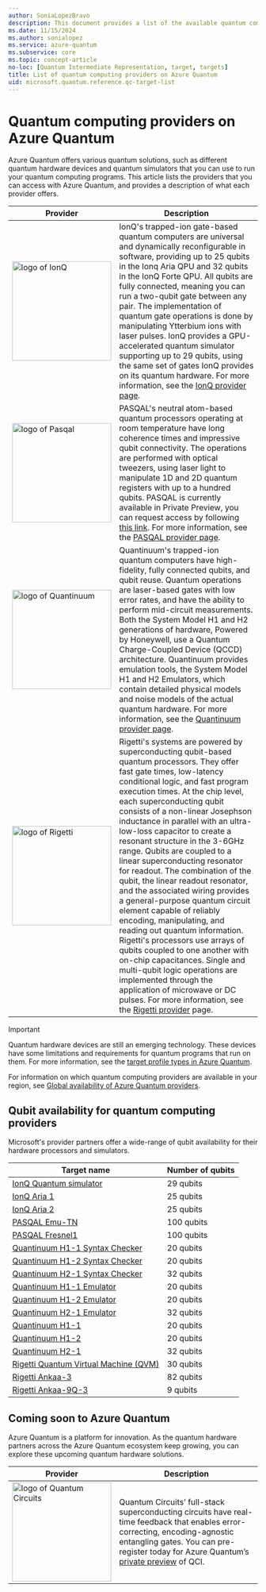 ```yaml
---
author: SoniaLopezBravo
description: This document provides a list of the available quantum computing providers on Azure Quantum.
ms.date: 11/15/2024
ms.author: sonialopez
ms.service: azure-quantum
ms.subservice: core
ms.topic: concept-article
no-loc: [Quantum Intermediate Representation, target, targets]
title: List of quantum computing providers on Azure Quantum
uid: microsoft.quantum.reference.qc-target-list
---
```


# Quantum computing providers on Azure Quantum

Azure Quantum offers various quantum solutions, such as different quantum hardware devices and quantum simulators that you can use to run your quantum computing programs. This article lists the providers that you can access with Azure Quantum, and provides a description of what each provider offers.

| Provider | Description |
|---|---|
|<img src="~/media/logo-ionq2.png" alt="logo of IonQ" title="logo of IonQ" width="200" height="200"/>|IonQ's trapped-ion gate-based quantum computers are universal and dynamically reconfigurable in software, providing up to 25 qubits in the Ionq Aria QPU and 32 qubits in the IonQ Forte QPU. All qubits are fully connected, meaning you can run a two-qubit gate between any pair. The implementation of quantum gate operations is done by manipulating Ytterbium ions with laser pulses. IonQ provides a GPU-accelerated quantum simulator supporting up to 29 qubits, using the same set of gates IonQ provides on its quantum hardware. For more information, see the [IonQ provider page](xref:microsoft.quantum.providers.ionq).|
|<img src="~/media/logo-pasqal.png" alt="logo of Pasqal" title="logo of Pasqal" width="200" height="200"/>|PASQAL's neutral atom-based quantum processors operating at room temperature have long coherence times and impressive qubit connectivity. The operations are performed with optical tweezers, using laser light to manipulate 1D and 2D quantum registers with up to a hundred qubits. PASQAL is currently available in Private Preview, you can request access by following [this link](https://aka.ms/AQ/PrivatePreviewRequest). For more information, see the [PASQAL provider page](xref:microsoft.quantum.providers.pasqal).|
|<img src="~/media/logo-quantinuum.svg" alt="logo of Quantinuum" title="logo of Quantinuum" width="200" height="200"/>| Quantinuum's trapped-ion quantum computers have high-fidelity, fully connected qubits, and qubit reuse. Quantum operations are laser-based gates with low error rates, and have the ability to perform mid-circuit measurements. Both the System Model H1 and H2 generations of hardware, Powered by Honeywell, use a Quantum Charge-Coupled Device (QCCD) architecture. Quantinuum provides emulation tools, the System Model H1 and H2 Emulators, which contain detailed physical models and noise models of the actual quantum hardware. For more information, see the [Quantinuum provider page](xref:microsoft.quantum.providers.quantinuum). |
|<img src="~/media/logo-rigetti.png" alt="logo of Rigetti" title="logo of Rigetti" width="200" height="200"/> | Rigetti's systems are powered by superconducting qubit-based quantum processors. They offer fast gate times, low-latency conditional logic, and fast program execution times. At the chip level, each superconducting qubit consists of a non-linear Josephson inductance in parallel with an ultra-low-loss capacitor to create a resonant structure in the 3-6GHz range. Qubits are coupled to a linear superconducting resonator for readout. The combination of the qubit, the linear readout resonator, and the associated wiring provides a general-purpose quantum circuit element capable of reliably encoding, manipulating, and reading out quantum information. Rigetti's processors use arrays of qubits coupled to one another with on-chip capacitances. Single and multi-qubit logic operations are implemented through the application of microwave or DC pulses.  For more information, see the [Rigetti provider](xref:microsoft.quantum.providers.rigetti) page.|


> [!IMPORTANT]
> Quantum hardware devices are still an emerging technology. These devices have some limitations and requirements for quantum programs that run on them. For more information, see the [target profile types in Azure Quantum](xref:microsoft.quantum.target-profiles). 

For information on which quantum computing providers are available in your region, see [Global availability of Azure Quantum providers](xref:microsoft.quantum.provider-availability).

## Qubit availability for quantum computing providers

Microsoft's provider partners offer a wide-range of qubit availability for their hardware processors and simulators. 

|Target name |	Number of qubits|
|---|---|
|[IonQ Quantum simulator](xref:microsoft.quantum.providers.ionq#quantum-simulator)	|29 qubits|	
|[IonQ Aria 1](xref:microsoft.quantum.providers.ionq#ionq-aria-quantum-computer) |25 qubits	|
|[IonQ Aria 2](xref:microsoft.quantum.providers.ionq#ionq-aria-quantum-computer) |25 qubits	|
|[PASQAL Emu-TN](xref:microsoft.quantum.providers.pasqal#emulator)|100 qubits|
|[PASQAL Fresnel1](xref:microsoft.quantum.providers.pasqal#fresnel1)|100 qubits|
|[Quantinuum H1-1 Syntax Checker](xref:microsoft.quantum.providers.quantinuum#syntax-checkers) |20 qubits| 
|[Quantinuum H1-2 Syntax Checker](xref:microsoft.quantum.providers.quantinuum#syntax-checkers) |20 qubits|
|[Quantinuum H2-1 Syntax Checker](xref:microsoft.quantum.providers.quantinuum#syntax-checkers) |32 qubits|
|[Quantinuum H1-1 Emulator](xref:microsoft.quantum.providers.quantinuum#system-model-h1-emulators) | 20 qubits| 
|[Quantinuum H1-2 Emulator](xref:microsoft.quantum.providers.quantinuum#system-model-h1-emulators)| 20 qubits|
|[Quantinuum H2-1 Emulator](xref:microsoft.quantum.providers.quantinuum#system-model-h2-emulator)| 32 qubits|
|[Quantinuum H1-1](xref:microsoft.quantum.providers.quantinuum#system-model-h1)|20 qubits|
|[Quantinuum H1-2](xref:microsoft.quantum.providers.quantinuum#system-model-h1)| 20 qubits|
|[Quantinuum H2-1](xref:microsoft.quantum.providers.quantinuum#system-model-h2)| 32 qubits|
|[Rigetti Quantum Virtual Machine (QVM)](xref:microsoft.quantum.providers.rigetti#simulators) |30 qubits|
|[Rigetti Ankaa-3](xref:microsoft.quantum.providers.rigetti#ankaa-3) |82 qubits|
|[Rigetti Ankaa-9Q-3](xref:microsoft.quantum.providers.rigetti#ankaa-9q-3) |9 qubits|


## Coming soon to Azure Quantum

Azure Quantum is a platform for innovation. As the quantum hardware partners across the Azure Quantum ecosystem keep growing, you can explore these upcoming quantum hardware solutions.

| Provider | Description  |
|---|---|
|<img src="~/media/logo-qci.png" alt="logo of Quantum Circuits" title="logo of Quantum Circuits" width="200" height="200"/>| Quantum Circuits’ full-stack superconducting circuits have real-time feedback that enables error-correcting, encoding-agnostic entangling gates. You can pre-register today for Azure Quantum’s [private preview](https://customervoice.microsoft.com/Pages/ResponsePage.aspx?id=v4j5cvGGr0GRqy180BHbRxm1OO5DJVRBs-fh9Rmd-nRURVRKVUJDM05WV1hDRlU2OFFZUlhUN1Q4SCQlQCN0PWcu) of QCI. |

